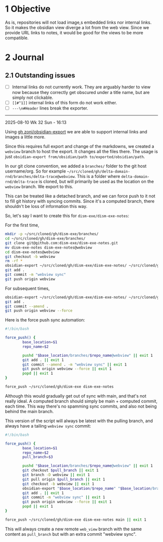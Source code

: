 
# 1 Objective

As is, repositories will not load image,s embedded links nor internal links. So it makes the obsidian view diverge a lot from the web view. Since we provide URL links to notes, it would be good for the views to be more compatible.

# 2 Journal

## 2.1 Outstanding issues

- [ ] Internal links do not currently work. They are arguably harder to view now because they correctly get obscured under a title name, but are simply not clickable.
- [ ] `[[#^1]]` internal links of this form do not work either.
- [ ] `---\n#Header` lines break the exporter.

---

2025-08-10 Wk 32 Sun - 16:13

Using [gh zoni/obsidian-export](https://github.com/zoni/obsidian-export) we are able to support internal links and images a little more. 

Since this requires full export and change of the markdowns, we created a `webview` branch to host the export. It changes all the files there. The usage is just `obsidian-export from/obsidian/path to/exported/obsidian/path`.

In our git clone convention, we added a `branches/` folder to the git host username/org. So for example `~/src/cloned/gh/delta-domain-rnd/branches/delta-trace@webview`. This is a folder where `delta-domain-rnd/delta-trace` is cloned, but will primarily be used as the location on the `webview` branch. We export to this. 

This can be treated like a detached branch, and we can force push to it not to fill git history with syncing commits. Since it's a computed branch, there shouldn't be loss of information this way.

So, let's say I want to create this for `dism-exe/dism-exe-notes`:

For the first time,

```sh
mkdir -p ~/src/cloned/gh/dism-exe/branches/
cd ~/src/cloned/gh/dism-exe/branches/
git clone git@github.com:dism-exe/dism-exe-notes.git
mv dism-exe-notes dism-exe-notes@webview
cd dism-exe-notes@webview
git checkout -b webview
rm -rf *
obsidian-export ~/src/cloned/gh/dism-exe/dism-exe-notes/ ~/src/cloned/gh/dism-exe/branches/dism-exe-notes@webview
git add .
git commit -m "webview sync"
git push origin webview
```

For subsequent times,

```sh
obsidian-export ~/src/cloned/gh/dism-exe/dism-exe-notes/ ~/src/cloned/gh/dism-exe/branches/dism-exe-notes@webview
git add .
git commit --amend .
git push origin webview --force
```

Here is the force push sync automation:

```bash
#!/bin/bash

force_push() {
		base_location=$1
		repo_name=$2

		pushd "$base_location/branches/$repo_name@webview" || exit 1
		git add . || exit 1
		git commit --amend . -m "webview sync" || exit 1
		git push origin webview --force || exit 1
		popd || exit 1
}

force_push ~/src/cloned/gh/dism-exe dism-exe-notes
```

Although this would gradually get out of sync with main, and that's not really ideal. A computed branch should simply be main + computed commit, each time. This way there's no spamming sync commits, and also not being  behind the main branch.

This version of the script will always be latest with the pulling branch, and always have a tailing `webview sync` commit:

```sh
#!/bin/bash

force_push() {
		base_location=$1
		repo_name=$2
		pull_branch=$3

		pushd "$base_location/branches/$repo_name@webview" || exit 1
	    git checkout $pull_branch || exit 1
	    git branch -D webview || exit 1
	    git pull origin $pull_branch || exit 1
	    git checkout -b webview || exit 1
	    obsidian-export "$base_location/$repo_name" "$base_location/branches/$repo_name@webview" || exit 1
		git add . || exit 1
		git commit -m "webview sync" || exit 1
		git push origin webview --force || exit 1
		popd || exit 1
}

force_push ~/src/cloned/gh/dism-exe dism-exe-notes main || exit 1
```

This will always create a new remote `web_view` branch with the same content as `pull_branch` but with an extra commit "webview sync". 